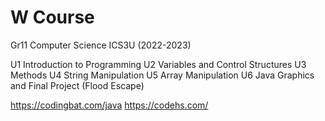 # W Course
Gr11 Computer Science ICS3U (2022-2023)

U1 Introduction to Programming
U2 Variables and Control Structures
U3 Methods
U4 String Manipulation
U5 Array Manipulation
U6 Java Graphics and Final Project (Flood Escape)

https://codingbat.com/java
https://codehs.com/
